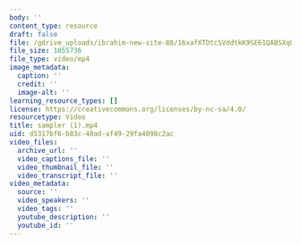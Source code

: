 ```yaml
---
body: ''
content_type: resource
draft: false
file: /gdrive_uploads/ibrahim-new-site-88/16xafXTDtcSVddtkK9SE61QABSXqU_pKq/sampler-1.mp4
file_size: 1055736
file_type: video/mp4
image_metadata:
  caption: ''
  credit: ''
  image-alt: ''
learning_resource_types: []
license: https://creativecommons.org/licenses/by-nc-sa/4.0/
resourcetype: Video
title: sampler (1).mp4
uid: d5317bf6-b83c-40ad-af49-29fa4098c2ac
video_files:
  archive_url: ''
  video_captions_file: ''
  video_thumbnail_file: ''
  video_transcript_file: ''
video_metadata:
  source: ''
  video_speakers: ''
  video_tags: ''
  youtube_description: ''
  youtube_id: ''
---
```


